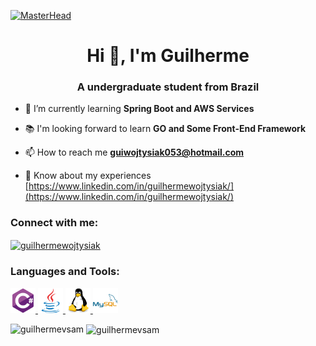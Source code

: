 [![MasterHead](https://www.gamerfocus.co/wp-content/uploads/2021/08/Berserk.jpg)](https://github.com/GuilhermeVSam)


<h1 align="center">Hi 👋, I'm Guilherme</h1>
<h3 align="center">A undergraduate student from Brazil</h3>

- 🌱 I’m currently learning **Spring Boot and AWS Services**

- 📚 I'm looking forward to learn **GO and Some Front-End Framework**

- 📫 How to reach me **guiwojtysiak053@hotmail.com**

- 📄 Know about my experiences [https://www.linkedin.com/in/guilhermewojtysiak/](https://www.linkedin.com/in/guilhermewojtysiak/)

<h3 align="left">Connect with me:</h3>
<p align="left">
<a href="https://linkedin.com/in/guilhermewojtysiak" target="blank"><img align="center" src="https://raw.githubusercontent.com/rahuldkjain/github-profile-readme-generator/master/src/images/icons/Social/linked-in-alt.svg" alt="guilhermewojtysiak" height="30" width="40" /></a>
</p>

<h3 align="left">Languages and Tools:</h3>
<p align="left"> <a href="https://dotnet.microsoft.com/pt-br/languages/csharp" target="_blank" rel="noreferrer"> <img src="https://raw.githubusercontent.com/devicons/devicon/master/icons/csharp/csharp-original.svg" alt="csharp" width="40" height="40"/> </a> <a href="https://www.java.com" target="_blank" rel="noreferrer"> <img src="https://raw.githubusercontent.com/devicons/devicon/master/icons/java/java-original.svg" alt="java" width="40" height="40"/> </a> <a href="https://www.linux.org/" target="_blank" rel="noreferrer"> <img src="https://raw.githubusercontent.com/devicons/devicon/master/icons/linux/linux-original.svg" alt="linux" width="40" height="40"/> <a href="https://www.mysql.com/"> <img src="https://github.com/devicons/devicon/blob/master/icons/mysql/mysql-original-wordmark.svg" alt="MySQL" width="40" height="40"/></a></p>

<p><img align="left" src="https://github-readme-stats.vercel.app/api/top-langs?username=guilhermevsam&show_icons=true&locale=en&layout=compact" alt="guilhermevsam" /></p>

<p>&nbsp;<img align="center" src="https://github-readme-stats.vercel.app/api?username=guilhermevsam&show_icons=true&locale=en&theme=synthwave" alt="guilhermevsam" /></p>

